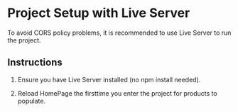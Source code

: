 # Project Setup with Live Server

To avoid CORS policy problems, it is recommended to use Live Server to run the project.

## Instructions

1. Ensure you have Live Server installed (no npm install needed).

2. Reload HomePage the firsttime you enter the project for products to populate.
